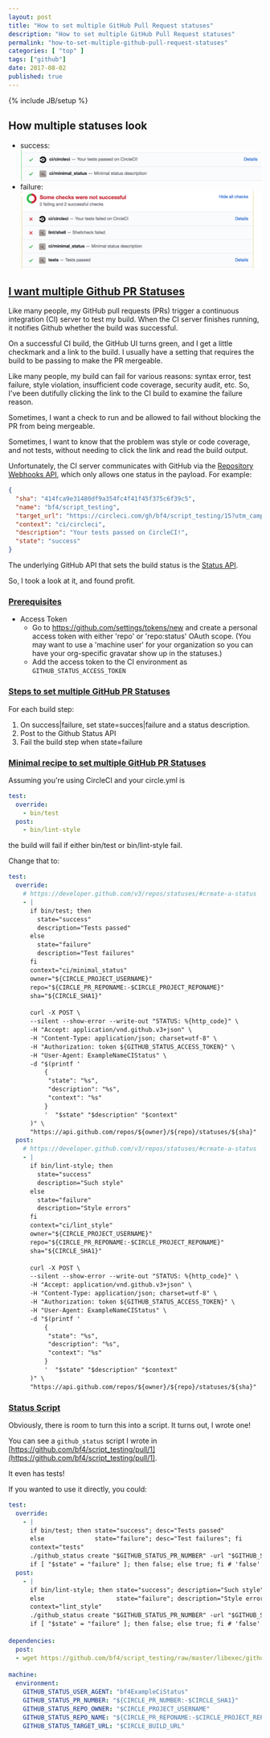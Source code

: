 ```yaml
---
layout: post
title: "How to set multiple GitHub Pull Request statuses"
description: "How to set multiple GitHub Pull Request statuses"
permalink: "how-to-set-multiple-github-pull-request-statuses"
categories: [ "top" ]
tags: ["github"]
date: 2017-08-02
published: true
---
```

{% include JB/setup %}

## How multiple statuses look

- success: <img src="/images/github-status.png" alt="multiple GitHub statuses" title="multiple GitHub statuses">
- failure: <img src="/images/github-status-failure.png" alt="multiple GitHub statuses" title="multiple GitHub statuses">

## [I want multiple Github PR Statuses](#i-want-multiple-statuses)

Like many people, my GitHub pull requests (PRs) trigger a continuous integration (CI) server
to test my build.  When the CI server finishes running, it notifies Github whether the
build was successful.

On a successful CI build, the GitHub UI turns green, and I get a little checkmark and a link to the
build.  I usually have a setting that requires the build to be passing to make the PR mergeable.

Like many people, my build can fail for various reasons: syntax error, test failure, style violation,
insufficient code coverage, security audit, etc. So, I've been dutifully clicking the link to the CI
build to examine the failure reason.

Sometimes, I want a check to run and be allowed to fail without blocking the PR from being mergeable.

Sometimes, I want to know that the problem was style or code coverage, and not tests, without needing to
click the link and read the build output.

Unfortunately, the CI server communicates with GitHub via the [Repository Webhooks API](https://developer.github.com/v3/repos/hooks/#create-a-hook),
which only allows one status in the payload. For example:

```json
{
  "sha": "414fca9e31480df9a354fc4f41f45f375c6f39c5",
  "name": "bf4/script_testing",
  "target_url": "https://circleci.com/gh/bf4/script_testing/15?utm_campaign=vcs-integration-link&utm_medium=referral&utm_source=github-build-link",
  "context": "ci/circleci",
  "description": "Your tests passed on CircleCI!",
  "state": "success"
}
```

The underlying GitHub API that sets the build status is the [Status API](https://developer.github.com/v3/repos/statuses/).

So, I took a look at it, and found profit.

### [Prerequisites](#prerequisites)

- Access Token
  - Go to https://github.com/settings/tokens/new and create a personal access token
  with either 'repo' or 'repo:status' OAuth scope. (You may want to use a 'machine user' for your organization
  so you can have your org-specific gravatar show up in the statuses.)
  - Add the access token to the CI environment as `GITHUB_STATUS_ACCESS_TOKEN`

### [Steps to set multiple GitHub PR Statuses](#setup-steps)

For each build step:

1. On success|failure, set state=succes|failure and a status description.
1. Post to the Github Status API
1. Fail the build step when state=failure

### [Minimal recipe to set multiple GitHub PR Statuses](#recipe)

Assuming you're using CircleCI and your circle.yml is

```yaml
test:
  override:
    - bin/test
  post:
    - bin/lint-style
```

the build will fail if either bin/test or bin/lint-style fail.

Change that to:

```yaml
test:
  override:
    # https://developer.github.com/v3/repos/statuses/#create-a-status
    - |
      if bin/test; then
        state="success"
        description="Tests passed"
      else
        state="failure"
        description="Test failures"
      fi
      context="ci/minimal_status"
      owner="${CIRCLE_PROJECT_USERNAME}"
      repo="${CIRCLE_PR_REPONAME:-$CIRCLE_PROJECT_REPONAME}"
      sha="${CIRCLE_SHA1}"

      curl -X POST \
      --silent --show-error --write-out "STATUS: %{http_code}" \
      -H "Accept: application/vnd.github.v3+json" \
      -H "Content-Type: application/json; charset=utf-8" \
      -H "Authorization: token ${GITHUB_STATUS_ACCESS_TOKEN}" \
      -H "User-Agent: ExampleNameCIStatus" \
      -d "$(printf '
          {
           "state": "%s",
           "description": "%s",
           "context": "%s"
          }
          '  "$state" "$description" "$context"
      )" \
      "https://api.github.com/repos/${owner}/${repo}/statuses/${sha}"
  post:
    # https://developer.github.com/v3/repos/statuses/#create-a-status
    - |
      if bin/lint-style; then
        state="success"
        description="Such style"
      else
        state="failure"
        description="Style errors"
      fi
      context="ci/lint_style"
      owner="${CIRCLE_PROJECT_USERNAME}"
      repo="${CIRCLE_PR_REPONAME:-$CIRCLE_PROJECT_REPONAME}"
      sha="${CIRCLE_SHA1}"

      curl -X POST \
      --silent --show-error --write-out "STATUS: %{http_code}" \
      -H "Accept: application/vnd.github.v3+json" \
      -H "Content-Type: application/json; charset=utf-8" \
      -H "Authorization: token ${GITHUB_STATUS_ACCESS_TOKEN}" \
      -H "User-Agent: ExampleNameCIStatus" \
      -d "$(printf '
          {
           "state": "%s",
           "description": "%s",
           "context": "%s"
          }
          '  "$state" "$description" "$context"
      )" \
      "https://api.github.com/repos/${owner}/${repo}/statuses/${sha}"
```

### [Status Script](#script)

Obviously, there is room to turn this into a script. It turns out, I wrote one!

You can see a `github_status` script I wrote in [https://github.com/bf4/script_testing/pull/1](https://github.com/bf4/script_testing/pull/1).

It even has tests!

If you wanted to use it directly, you could:

```yaml
test:
  override:
    - |
      if bin/test; then state="success"; desc="Tests passed"
      else              state="failure"; desc="Test failures"; fi
      context="tests"
      ./github_status create "$GITHUB_STATUS_PR_NUMBER" -url "$GITHUB_STATUS_TARGET_URL" -context "${context}" -state "${state}" -desc "${desc}"
      if [ "$state" = "failure" ]; then false; else true; fi # 'false' fails the build
  post:
    - |
      if bin/lint-style; then state="success"; description="Such style"
      else                    state="failure"; description="Style errors"; fi
      context="lint_style"
      ./github_status create "$GITHUB_STATUS_PR_NUMBER" -url "$GITHUB_STATUS_TARGET_URL" -context "${context}" -state "${state}" -desc "${desc}"
      if [ "$state" = "failure" ]; then false; else true; fi # 'false' fails the build

dependencies:
  post:
  - wget https://github.com/bf4/script_testing/raw/master/libexec/github_status && chmod +x github_status

machine:
  environment:
    GITHUB_STATUS_USER_AGENT: "bf4ExampleCiStatus"
    GITHUB_STATUS_PR_NUMBER: "${CIRCLE_PR_NUMBER:-$CIRCLE_SHA1}"
    GITHUB_STATUS_REPO_OWNER: "$CIRCLE_PROJECT_USERNAME"
    GITHUB_STATUS_REPO_NAME: "${CIRCLE_PR_REPONAME:-$CIRCLE_PROJECT_REPONAME}"
    GITHUB_STATUS_TARGET_URL: "$CIRCLE_BUILD_URL"
```
